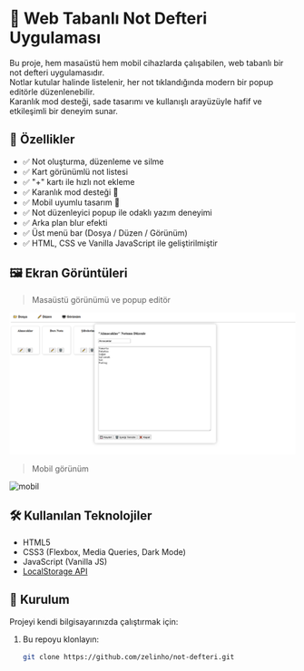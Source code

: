 # 📝 Web Tabanlı Not Defteri Uygulaması

Bu proje, hem masaüstü hem mobil cihazlarda çalışabilen, web tabanlı bir not defteri uygulamasıdır.  
Notlar kutular halinde listelenir, her not tıklandığında modern bir popup editörle düzenlenebilir.  
Karanlık mod desteği, sade tasarımı ve kullanışlı arayüzüyle hafif ve etkileşimli bir deneyim sunar.

## 🚀 Özellikler

- ✅ Not oluşturma, düzenleme ve silme
- ✅ Kart görünümlü not listesi
- ✅ "+" kartı ile hızlı not ekleme
- ✅ Karanlık mod desteği 🌙
- ✅ Mobil uyumlu tasarım 📱
- ✅ Not düzenleyici popup ile odaklı yazım deneyimi
- ✅ Arka plan blur efekti
- ✅ Üst menü bar (Dosya / Düzen / Görünüm)
- ✅ HTML, CSS ve Vanilla JavaScript ile geliştirilmiştir

## 🖼️ Ekran Görüntüleri

> Masaüstü görünümü ve popup editör

![masaustu](images/1.PNG)

> Mobil görünüm

![mobil](images/2.PNG)

## 🛠️ Kullanılan Teknolojiler

- HTML5
- CSS3 (Flexbox, Media Queries, Dark Mode)
- JavaScript (Vanilla JS)
- [LocalStorage API](https://developer.mozilla.org/en-US/docs/Web/API/Window/localStorage)

## 📁 Kurulum

Projeyi kendi bilgisayarınızda çalıştırmak için:

1. Bu repoyu klonlayın:
   ```bash
   git clone https://github.com/zelinho/not-defteri.git
